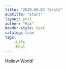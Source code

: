 ```yaml
---
title: "2020.09.07 firsts"
subtitle: "start"
layout: post
auther: "Hux"
header-style: text
catalog: true
tags:
    -Life
    -Meat
---
```


Hellow World!



